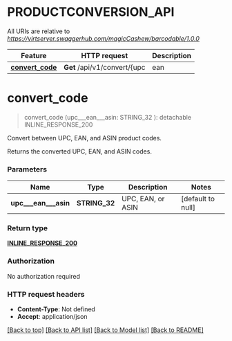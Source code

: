 # PRODUCTCONVERSION_API

All URIs are relative to *https://virtserver.swaggerhub.com/magicCashew/barcodable/1.0.0*

Feature | HTTP request | Description
------------- | ------------- | -------------
[**convert_code**](PRODUCTCONVERSION_API.md#convert_code) | **Get** /api/v1/convert/{upc | ean | asin} | Convert between UPC, EAN, and ASIN product codes.


# **convert_code**
> convert_code (upc___ean___asin: STRING_32 ): detachable INLINE_RESPONSE_200
	

Convert between UPC, EAN, and ASIN product codes.

Returns the converted UPC, EAN, and ASIN codes.


### Parameters

Name | Type | Description  | Notes
------------- | ------------- | ------------- | -------------
 **upc___ean___asin** | **STRING_32**| UPC, EAN, or ASIN | [default to null]

### Return type

[**INLINE_RESPONSE_200**](inline_response_200.md)

### Authorization

No authorization required

### HTTP request headers

 - **Content-Type**: Not defined
 - **Accept**: application/json

[[Back to top]](#) [[Back to API list]](../README.md#documentation-for-api-endpoints) [[Back to Model list]](../README.md#documentation-for-models) [[Back to README]](../README.md)

